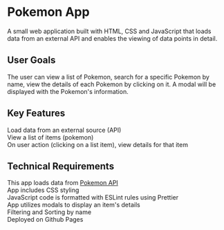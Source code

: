 <!DOCTYPE html>
<html>
    <body>
        <p>
        <h1>Pokemon App</h1>
        A small web application built with HTML, CSS and JavaScript that loads data from an external API and enables
        the viewing of data points in detail.
        <h2>User Goals</h2>
        The user can view a list of Pokemon, search for a specific Pokemon by name, view the details of each Pokemon by clicking on it. A modal 
        will be displayed with the Pokemon's information.
        <h2>Key Features</h2>
        Load data from an external source (API)<br>
        View a list of items (pokemon)<br>
        On user action (clicking on a list item), view details for that item<br>
        <h2>Technical Requirements</h2>
        This app loads data from <a href="https://pokeapi.co">Pokemon API</a><br>
        App includes CSS styling<br>
        JavaScript code is formatted with ESLint rules using Prettier<br>
        App utilizes modals to display an item's details<br>
        Filtering and Sorting by name<br>
        Deployed on Github Pages<br>
      </p>  
    </body>
</html>

